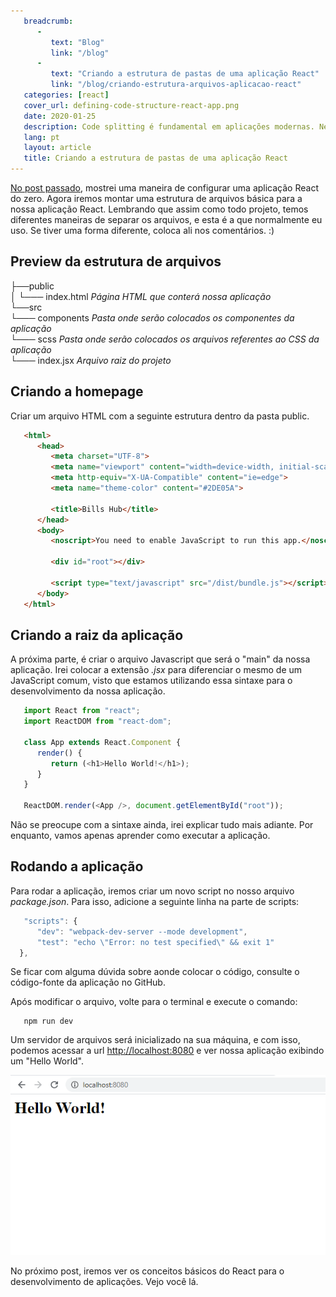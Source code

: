 ```yaml
---
   breadcrumb:
      -
         text: "Blog"
         link: "/blog"
      -             
         text: "Criando a estrutura de pastas de uma aplicação React"
         link: "/blog/criando-estrutura-arquivos-aplicacao-react"
   categories: [react]
   cover_url: defining-code-structure-react-app.png
   date: 2020-01-25
   description: Code splitting é fundamental em aplicações modernas. Neste post compartilho com você como gosto de definir a estrutura de uma aplicação React
   lang: pt
   layout: article
   title: Criando a estrutura de pastas de uma aplicação React
---
```


[No post passado](/blog/configurando-uma-aplicacao-react), mostrei uma maneira de configurar uma aplicação React do zero. Agora iremos montar uma estrutura de arquivos básica para a nossa aplicação React. Lembrando que assim como todo projeto, temos diferentes maneiras de separar os arquivos, e esta é a que normalmente eu uso. Se tiver uma forma diferente, coloca ali nos comentários. :)

## Preview da estrutura de arquivos

├──public <br/>
│  └─── index.html *Página HTML que conterá nossa aplicação* <br/>
└──src <br/>
   └─── components *Pasta onde serão colocados os componentes da aplicação* <br/>
   └─── scss *Pasta onde serão colocados os arquivos referentes ao CSS da aplicação* <br/>
   └─── index.jsx *Arquivo raiz do projeto* <br/>

## Criando a homepage

Criar um arquivo HTML com a seguinte estrutura dentro da pasta public.

```HTML
   <html>
      <head>
         <meta charset="UTF-8">
         <meta name="viewport" content="width=device-width, initial-scale=1.0">
         <meta http-equiv="X-UA-Compatible" content="ie=edge">
         <meta name="theme-color" content="#2DE05A">
         
         <title>Bills Hub</title>
      </head>
      <body>
         <noscript>You need to enable JavaScript to run this app.</noscript>

         <div id="root"></div>

         <script type="text/javascript" src="/dist/bundle.js"></script>
      </body>
   </html>
```

## Criando a raiz da aplicação

A próxima parte, é criar o arquivo Javascript que será o "main" da nossa aplicação. Irei colocar a extensão *.jsx* para diferenciar o mesmo de um JavaScript comum, visto que estamos utilizando essa sintaxe para o desenvolvimento da nossa aplicação.

```javascript
   import React from "react";
   import ReactDOM from "react-dom";

   class App extends React.Component {
      render() {
         return (<h1>Hello World!</h1>);
      }
   }

   ReactDOM.render(<App />, document.getElementById("root"));
```

Não se preocupe com a sintaxe ainda, irei explicar tudo mais adiante. Por enquanto, vamos apenas aprender como executar a aplicação.

## Rodando a aplicação
Para rodar a aplicação, iremos criar um novo script no nosso arquivo *package.json*. Para isso, adicione a seguinte linha na parte de scripts:

```javascript
   "scripts": {
      "dev": "webpack-dev-server --mode development",
      "test": "echo \"Error: no test specified\" && exit 1"
  },
```

Se ficar com alguma dúvida sobre aonde colocar o código, consulte o código-fonte da aplicação no GitHub.

Após modificar o arquivo, volte para o terminal e execute o comando:

```
   npm run dev
```

Um servidor de arquivos será inicializado na sua máquina, e com isso, podemos acessar a url [http://localhost:8080](http://localhost:8080) e ver nossa aplicação exibindo um "Hello World".

![Hello World em React](/cdn/images/react/hello-world-react.png)

No próximo post, iremos ver os conceitos básicos do React para o desenvolvimento de aplicações. Vejo você lá.